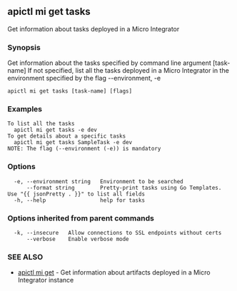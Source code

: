 ## apictl mi get tasks

Get information about tasks deployed in a Micro Integrator

### Synopsis

Get information about the tasks specified by command line argument [task-name]
If not specified, list all the tasks deployed in a Micro Integrator in the environment specified by the flag --environment, -e

```
apictl mi get tasks [task-name] [flags]
```

### Examples

```
To list all the tasks
  apictl mi get tasks -e dev
To get details about a specific tasks
  apictl mi get tasks SampleTask -e dev
NOTE: The flag (--environment (-e)) is mandatory
```

### Options

```
  -e, --environment string   Environment to be searched
      --format string        Pretty-print tasks using Go Templates. Use "{{ jsonPretty . }}" to list all fields
  -h, --help                 help for tasks
```

### Options inherited from parent commands

```
  -k, --insecure   Allow connections to SSL endpoints without certs
      --verbose    Enable verbose mode
```

### SEE ALSO

* [apictl mi get](apictl_mi_get.md)	 - Get information about artifacts deployed in a Micro Integrator instance

